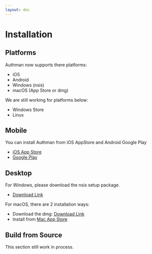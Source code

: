 ```yaml
---
layout: doc
---
```


# Installation

## Platforms

Authman now supports there platforms:

- iOS
- Android
- Windows (nsis)
- macOS (App Store or dmg)

We are still working for platforms below:

- Windows Store
- Linux

## Mobile

You can install Authman from iOS AppStore and Android Google Play

- [iOS App Store](https://apps.apple.com/us/app/authman-2fa/id6502499482)
- [Google Play](https://play.google.com/store/apps/details?id=io.authman)

## Desktop

For Windows, please download the nsis setup package.

- [Download Link](https://github.com/simular/authman-app/releases/latest)

For macOS, there are 2 installation ways:

- Download the dmg: [Download Link](https://github.com/simular/authman-app/releases/latest)
- Install from [Mac App Store](https://apps.apple.com/us/app/authman-2fa/id6502499482)

## Build from Source

This section still work in process.
